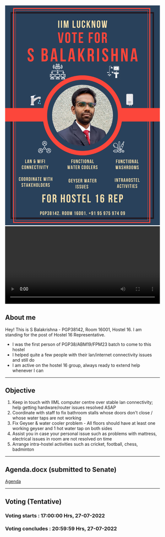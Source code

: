 ![](./PGP38142_16_Campaign_Poster.png)
<video src="https://user-images.githubusercontent.com/109454786/180874182-01aa8f38-9d3d-4318-9243-dfb32e9f4c7a.mp4" controls="controls" style="width: 100%; height:auto">
</video>

## About me
Hey! This is S Balakrishna - PGP38142, Room 16001, Hostel 16. I am standing for the post of Hostel 16 Representative.
- I was the first person of PGP38/ABM19/FPM23 batch to come to this hostel
- I helped quite a few people with their lan/internet connectivity issues and still do
- I am active on the hostel 16 group, always ready to extend help whenever I can

* * *

## Objective
1. Keep in touch with IIML computer centre over stable lan connectivity; help getting hardware/router issues resolved ASAP 
2. Coordinate with staff to fix bathroom stalls whose doors don't close / whose water taps are not working
3. Fix Geyser & water cooler problem - All floors should have at least one working geyser and 1 hot water tap on both sides
4. Assist you in case your personal issue such as problems with mattress, electrical issues in room are not resolved on time
5. Arrange intra-hostel activities such as cricket, football, chess, badminton

* * *

## Agenda.docx (submitted to Senate)

[Agenda](./PGP38142_16.pdf)

---
## Voting (Tentative)

### Voting starts : 17:00:00 Hrs, 27-07-2022
### Voting concludes : 20:59:59 Hrs, 27-07-2022